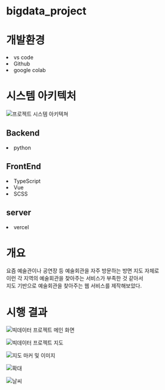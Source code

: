 # bigdata_project

# 개발환경
<li>vs code</li>
<li>Github</li>
<li>google colab</li>

<h1>시스템 아키텍처</h1>

![프로젝트 시스템 아키텍쳐](https://github.com/HANYONUJUN/bigdata_project/assets/104452243/aefdc1c0-ecd3-4e1e-be30-44fa015c28a9)

<h2>Backend</h2>
<li>python</li>

<h2>FrontEnd</h2>
<li>TypeScript</li>
<li>Vue</li>
<li>SCSS</li>

<h2>server</h2>
<li>vercel</li>


<h1>개요</h1>

<p>
요즘 예술관이나 공연장 등 예술회관을 자주 방문하는 방면 지도 자체로 
<br> 이런 각 지역의 예술회관을 찾아주는 서비스가 부족한 것 같아서 <br>
지도 기반으로 예술회관을 찾아주는 웹 서비스를 제작해보았다.
</p>

<h1>시행 결과</h1>

![빅데이터 프로젝트 메인 화면](https://github.com/HANYONUJUN/bigdata_project/assets/104452243/b0081517-bf74-4e6a-a292-70d853938dff)

![빅데이터 프로젝트 지도](https://github.com/HANYONUJUN/bigdata_project/assets/104452243/b37e49f3-7e52-4c23-89c4-d51f038938f0)

![지도 마커 및 이미지](https://github.com/HANYONUJUN/bigdata_project/assets/104452243/ff057a9f-58f1-4953-9435-7934dd81a7e3)

![확대](https://github.com/HANYONUJUN/bigdata_project/assets/104452243/8a20095a-d19c-4ca6-9c1c-a310b7b5bfb3)

![날씨](https://github.com/HANYONUJUN/bigdata_project/assets/104452243/2e2ec4f4-74a8-42bf-af4f-476e4370b834)
